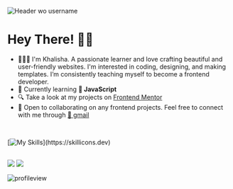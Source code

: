 ![Header wo username](https://github.com/stkhalisha/stkhalisha/assets/60285814/79f2846a-cb57-49ef-9b25-46c6dd82908d)

<h1> Hey There! 👋🏼</h1>

- 👩🏽‍💻 I'm Khalisha. A passionate learner and love crafting beautiful and user-friendly websites. I'm interested in coding, designing, and making templates. I’m consistently teaching myself to become a frontend developer.
- 🌱 Currently learning **📌 JavaScript**
- 🔍 Take a look at my projects on <a href="https://www.frontendmentor.io/profile/stkhalisha" target="_blank" rel="noreferrer">Frontend Mentor</a>
- 🤝 Open to collaborating on any frontend projects. Feel free to connect with me through <a href="mailto:khalisha.code@gmail.com" target="_blank" rel="noreferrer">💌 gmail</a> 

<br>

[![My Skills](https://skillicons.dev/icons?i=js,html,css,tailwind,sass,bootstrap,figma,vscode,git,github,notion,)](https://skillicons.dev)

<br>

<div align="left">
  <img src="https://github-readme-stats.vercel.app/api?username=stkhalisha&show_icons=true&theme=calm" />
  <img src="https://github-readme-stats.vercel.app/api/top-langs/?username=stkhalisha&layout=compact&theme=calm&hide_border=true" />
</div>

<p align="left"><img src="https://komarev.com/ghpvc/?username=stkhalisha&color=E4C59E&style=flat" alt="profileview"/></p>
